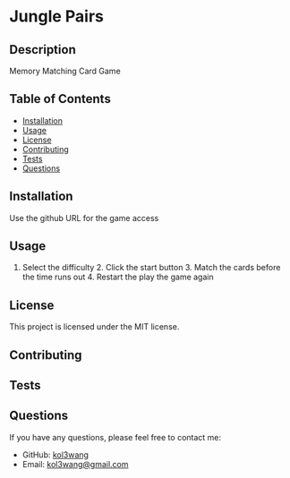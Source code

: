 
# Jungle Pairs

## Description
Memory Matching Card Game

## Table of Contents
- [Installation](#installation)
- [Usage](#usage)
- [License](#license)
- [Contributing](#contributing)
- [Tests](#tests)
- [Questions](#questions)

## Installation
Use the github URL for the game access

## Usage
1. Select the difficulty 2. Click the start button 3. Match the cards before the time runs out 4. Restart the play the game again

## License
This project is licensed under the MIT license.

## Contributing


## Tests


## Questions
If you have any questions, please feel free to contact me:
- GitHub: [kol3wang](https://github.com/kol3wang)
- Email: kol3wang@gmail.com
  